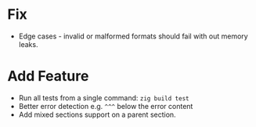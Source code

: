 # Fix

- Edge cases - invalid or malformed formats should fail with out memory leaks.

# Add Feature

- Run all tests from a single command: `zig build test`
- Better error detection e.g. `^^^` below the error content
- Add mixed sections support on a parent section.
